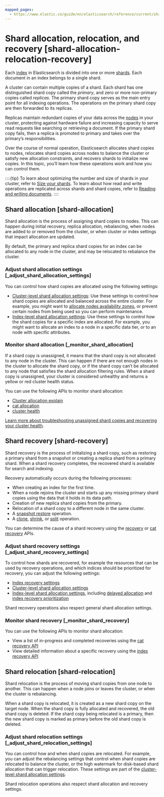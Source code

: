 ```yaml
---
mapped_pages:
  - https://www.elastic.co/guide/en/elasticsearch/reference/current/shard-allocation-relocation-recovery.html
---
```


# Shard allocation, relocation, and recovery [shard-allocation-relocation-recovery]

Each [index](../../manage-data/data-store/index-basics.md) in Elasticsearch is divided into one or more [shards](../../deploy-manage/index.md). Each document in an index belongs to a single shard.

A cluster can contain multiple copies of a shard. Each shard has one distinguished shard copy called the *primary*, and zero or more non-primary copies called *replicas*. The primary shard copy serves as the main entry point for all indexing operations. The operations on the primary shard copy are then forwarded to its replicas.

Replicas maintain redundant copies of your data across the [nodes](asciidocalypse://docs/elasticsearch/docs/reference/elasticsearch/configuration-reference/node-settings.md) in your cluster, protecting against hardware failure and increasing capacity to serve read requests like searching or retrieving a document. If the primary shard copy fails, then a replica is promoted to primary and takes over the primary’s responsibilities.

Over the course of normal operation, Elasticsearch allocates shard copies to nodes, relocates shard copies across nodes to balance the cluster or satisfy new allocation constraints, and recovers shards to initialize new copies. In this topic, you’ll learn how these operations work and how you can control them.

::::{tip}
To learn about optimizing the number and size of shards in your cluster, refer to [Size your shards](../production-guidance/optimize-performance/size-shards.md). To learn about how read and write operations are replicated across shards and shard copies, refer to [Reading and writing documents](reading-and-writing-documents.md).
::::



## Shard allocation [shard-allocation]

Shard allocation is the process of assigning shard copies to nodes. This can happen during initial recovery, replica allocation, rebalancing, when nodes are added to or removed from the cluster, or when cluster or index settings that impact allocation are updated.

By default, the primary and replica shard copies for an index can be allocated to any node in the cluster, and may be relocated to rebalance the cluster.


### Adjust shard allocation settings [_adjust_shard_allocation_settings]

You can control how shard copies are allocated using the following settings:

* [Cluster-level shard allocation settings](asciidocalypse://docs/elasticsearch/docs/reference/elasticsearch/configuration-reference/cluster-level-shard-allocation-routing-settings.md): Use these settings to control how shard copies are allocated and balanced across the entire cluster. For example, you might want to [allocate nodes availability zones](shard-allocation-relocation-recovery/shard-allocation-awareness.md), or prevent certain nodes from being used so you can perform maintenance.
* [Index-level shard allocation settings](shard-allocation-relocation-recovery/index-level-shard-allocation.md): Use these settings to control how the shard copies for a specific index are allocated. For example, you might want to allocate an index to a node in a specific data tier, or to an node with specific attributes.


### Monitor shard allocation [_monitor_shard_allocation]

If a shard copy is unassigned, it means that the shard copy is not allocated to any node in the cluster. This can happen if there are not enough nodes in the cluster to allocate the shard copy, or if the shard copy can’t be allocated to any node that satisfies the shard allocation filtering rules. When a shard copy is unassigned, your cluster is considered unhealthy and returns a yellow or red cluster health status.

You can use the following APIs to monitor shard allocation:

* [Cluster allocation explain](https://www.elastic.co/docs/api/doc/elasticsearch/operation/operation-cluster-allocation-explain)
* [cat allocation](https://www.elastic.co/docs/api/doc/elasticsearch/operation/operation-cat-allocation)
* [cluster health](https://www.elastic.co/docs/api/doc/elasticsearch/operation/operation-cluster-health)

[Learn more about troubleshooting unassigned shard copies and recovering your cluster health](../../troubleshoot/elasticsearch/red-yellow-cluster-status.md).


## Shard recovery [shard-recovery]

Shard recovery is the process of initializing a shard copy, such as restoring a primary shard from a snapshot or creating a replica shard from a primary shard. When a shard recovery completes, the recovered shard is available for search and indexing.

Recovery automatically occurs during the following processes:

* When creating an index for the first time.
* When a node rejoins the cluster and starts up any missing primary shard copies using the data that it holds in its data path.
* Creation of new replica shard copies from the primary.
* Relocation of a shard copy to a different node in the same cluster.
* A [snapshot restore](../tools/snapshot-and-restore/restore-snapshot.md) operation.
* A [clone](https://www.elastic.co/docs/api/doc/elasticsearch/operation/operation-indices-clone), [shrink](https://www.elastic.co/docs/api/doc/elasticsearch/operation/operation-indices-shrink), or [split](https://www.elastic.co/docs/api/doc/elasticsearch/operation/operation-indices-split) operation.

You can determine the cause of a shard recovery using the [recovery](https://www.elastic.co/docs/api/doc/elasticsearch/operation/operation-indices-recovery) or  [cat recovery](https://www.elastic.co/docs/api/doc/elasticsearch/operation/operation-cat-recovery) APIs.


### Adjust shard recovery settings [_adjust_shard_recovery_settings]

To control how shards are recovered, for example the resources that can be used by recovery operations, and which indices should be prioritized for recovery, you can adjust the following settings:

* [Index recovery settings](asciidocalypse://docs/elasticsearch/docs/reference/elasticsearch/configuration-reference/index-recovery-settings.md)
* [Cluster-level shard allocation settings](https://www.elastic.co/guide/en/elasticsearch/reference/current/modules-cluster.html)
* [Index-level shard allocation settings](shard-allocation-relocation-recovery/index-level-shard-allocation.md), including [delayed allocation](shard-allocation-relocation-recovery/delaying-allocation-when-node-leaves.md) and [index recovery prioritization](shard-allocation-relocation-recovery/index-level-shard-allocation.md)

Shard recovery operations also respect general shard allocation settings.


### Monitor shard recovery [_monitor_shard_recovery]

You can use the following APIs to monitor shard allocation:

* View a list of in-progress and completed recoveries using the [cat recovery API](https://www.elastic.co/docs/api/doc/elasticsearch/operation/operation-cat-recovery)
* View detailed information about a specific recovery using the [index recovery API](https://www.elastic.co/docs/api/doc/elasticsearch/operation/operation-indices-recovery)


## Shard relocation [shard-relocation]

Shard relocation is the process of moving shard copies from one node to another. This can happen when a node joins or leaves the cluster, or when the cluster is rebalancing.

When a shard copy is relocated, it is created as a new shard copy on the target node. When the shard copy is fully allocated and recovered, the old shard copy is deleted. If the shard copy being relocated is a primary, then the new shard copy is marked as primary before the old shard copy is deleted.


### Adjust shard relocation settings [_adjust_shard_relocation_settings]

You can control how and when shard copies are relocated. For example, you can adjust the rebalancing settings that control when shard copies are relocated to balance the cluster, or the high watermark for disk-based shard allocation that can trigger relocation. These settings are part of the [cluster-level shard allocation settings](https://www.elastic.co/guide/en/elasticsearch/reference/current/modules-cluster.html).

Shard relocation operations also respect shard allocation and recovery settings.


